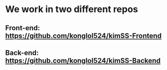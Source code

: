 # We work in two different repos

## Front-end: https://github.com/konglol524/kimSS-Frontend

## Back-end: https://github.com/konglol524/kimSS-Backend
